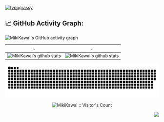 [![typograssy](https://typograssy.deno.dev/api?text=MikiKawai)](https://github.com/kawarimidoll/typograssy)


## 📈 GitHub Activity Graph:
![MikiKawai's GitHub activity graph](https://activity-graph.herokuapp.com/graph?username=MikiKawai&hide_border=true&theme=redical)

| .                                                            | .                                                            |
| ------------------------------------------------------------ | ------------------------------------------------------------ |
| ![MikiKawai's github stats](https://github-readme-stats.vercel.app/api?username=MikiKawai&include_all_commits=true&count_private=true&show_icons=true&line_height=20&title_color=7A7ADB&icon_color=2234AE&text_color=D3D3D3&bg_color=0,000000,130F40) | ![MikiKawai's github stats](https://github-readme-stats.vercel.app/api/top-langs/?username=MikiKawai&hide=html&langs_count=6&layout=compact&text_color=daf7dc&bg_color=151515) |


![snake](https://github.com/MikiKawai/MikiKawai/blob/output/github-contribution-grid-snake-dark.svg)

<p align="center"><img src="https://profile-counter.glitch.me/{MikiKawai}/count.svg" alt="MikiKawai :: Visitor's Count" /></p>

<img align="right" src="https://github-readme-stats.vercel.app/api/top-langs/?username=ckend">
